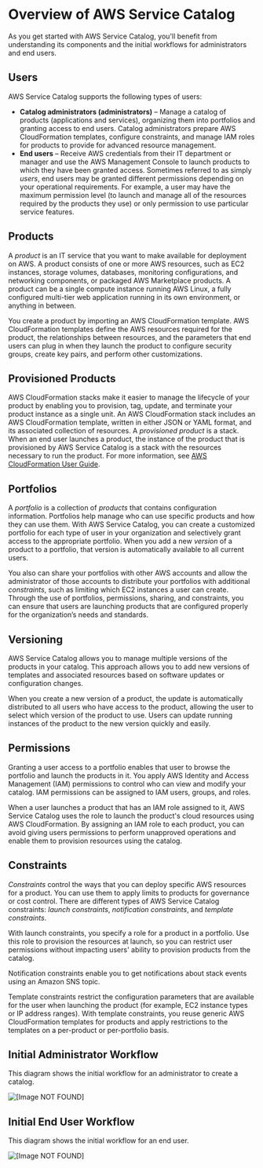 # Overview of AWS Service Catalog<a name="what-is_concepts"></a>

As you get started with AWS Service Catalog, you'll benefit from understanding its components and the initial workflows for administrators and end users\.

## Users<a name="what-is_concepts-users"></a>

AWS Service Catalog supports the following types of users:
+  **Catalog administrators \(administrators\)** – Manage a catalog of products \(applications and services\), organizing them into portfolios and granting access to end users\. Catalog administrators prepare AWS CloudFormation templates, configure constraints, and manage IAM roles for products to provide for advanced resource management\.
+ **End users** – Receive AWS credentials from their IT department or manager and use the AWS Management Console to launch products to which they have been granted access\. Sometimes referred to as simply *users*, end users may be granted different permissions depending on your operational requirements\. For example, a user may have the maximum permission level \(to launch and manage all of the resources required by the products they use\) or only permission to use particular service features\.

## Products<a name="what-is_concepts-product"></a>

A *product* is an IT service that you want to make available for deployment on AWS\. A product consists of one or more AWS resources, such as EC2 instances, storage volumes, databases, monitoring configurations, and networking components, or packaged AWS Marketplace products\. A product can be a single compute instance running AWS Linux, a fully configured multi\-tier web application running in its own environment, or anything in between\. 

You create a product by importing an AWS CloudFormation template\. AWS CloudFormation templates define the AWS resources required for the product, the relationships between resources, and the parameters that end users can plug in when they launch the product to configure security groups, create key pairs, and perform other customizations\.

## Provisioned Products<a name="what-is_concepts-provprod"></a>

AWS CloudFormation stacks make it easier to manage the lifecycle of your product by enabling you to provision, tag, update, and terminate your product instance as a single unit\. An AWS CloudFormation stack includes an AWS CloudFormation template, written in either JSON or YAML format, and its associated collection of resources\. A *provisioned product* is a stack\. When an end user launches a product, the instance of the product that is provisioned by AWS Service Catalog is a stack with the resources necessary to run the product\. For more information, see [AWS CloudFormation User Guide](https://docs.aws.amazon.com/AWSCloudFormation/latest/UserGuide/)\.

## Portfolios<a name="what-is_concepts-portfolio"></a>

A *portfolio* is a collection of *products* that contains configuration information\. Portfolios help manage who can use specific products and how they can use them\. With AWS Service Catalog, you can create a customized portfolio for each type of user in your organization and selectively grant access to the appropriate portfolio\. When you add a new *version* of a product to a portfolio, that version is automatically available to all current users\. 

You also can share your portfolios with other AWS accounts and allow the administrator of those accounts to distribute your portfolios with additional *constraints*, such as limiting which EC2 instances a user can create\. Through the use of portfolios, permissions, sharing, and constraints, you can ensure that users are launching products that are configured properly for the organization’s needs and standards\.

## Versioning<a name="what-is_concepts-versioning"></a>

AWS Service Catalog allows you to manage multiple versions of the products in your catalog\. This approach allows you to add new versions of templates and associated resources based on software updates or configuration changes\. 

When you create a new version of a product, the update is automatically distributed to all users who have access to the product, allowing the user to select which version of the product to use\. Users can update running instances of the product to the new version quickly and easily\.

## Permissions<a name="what-is_concepts-permissions"></a>

Granting a user access to a portfolio enables that user to browse the portfolio and launch the products in it\. You apply AWS Identity and Access Management \(IAM\) permissions to control who can view and modify your catalog\. IAM permissions can be assigned to IAM users, groups, and roles\. 

When a user launches a product that has an IAM role assigned to it, AWS Service Catalog uses the role to launch the product's cloud resources using AWS CloudFormation\. By assigning an IAM role to each product, you can avoid giving users permissions to perform unapproved operations and enable them to provision resources using the catalog\.

## Constraints<a name="what-is_concepts-constraints"></a>

*Constraints* control the ways that you can deploy specific AWS resources for a product\. You can use them to apply limits to products for governance or cost control\. There are different types of AWS Service Catalog constraints: *launch constraints*, *notification constraints*, and *template constraints*\.

With launch constraints, you specify a role for a product in a portfolio\. Use this role to provision the resources at launch, so you can restrict user permissions without impacting users' ability to provision products from the catalog\.

Notification constraints enable you to get notifications about stack events using an Amazon SNS topic\.

Template constraints restrict the configuration parameters that are available for the user when launching the product \(for example, EC2 instance types or IP address ranges\)\. With template constraints, you reuse generic AWS CloudFormation templates for products and apply restrictions to the templates on a per\-product or per\-portfolio basis\.

## Initial Administrator Workflow<a name="admin-overview-catalog-creation"></a>

This diagram shows the initial workflow for an administrator to create a catalog\.

![\[Image NOT FOUND\]](http://docs.aws.amazon.com/servicecatalog/latest/adminguide/images/admin-journey.png)

## Initial End User Workflow<a name="admin-overview-view-provision"></a>

This diagram shows the initial workflow for an end user\. 

![\[Image NOT FOUND\]](http://docs.aws.amazon.com/servicecatalog/latest/adminguide/images/end-user-journey.png)